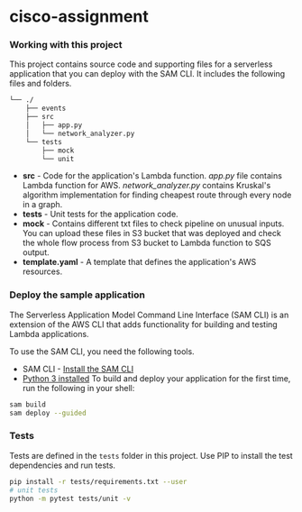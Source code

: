 # cisco-assignment

### Working with this project

This project contains source code and supporting files for a serverless application that you can deploy with the SAM CLI. It includes the following files and folders.

```bash
└── ./
    ├── events
    ├── src
    │   ├── app.py
    │   └── network_analyzer.py
    └── tests
        ├── mock
        └── unit
```

- **src** - Code for the application's Lambda function. *app.py* file contains Lambda function for AWS. *network_analyzer.py* contains Kruskal's algorithm implementation for finding cheapest route through every node in a graph.
- **tests** - Unit tests for the application code.
- **mock** - Contains different txt files to check pipeline on unusual inputs. You can upload these files in S3 bucket that was deployed and check the whole flow process from S3 bucket to Lambda function to SQS output.
- **template.yaml** - A template that defines the application's AWS resources.

### Deploy the sample application

The Serverless Application Model Command Line Interface (SAM CLI) is an extension of the AWS CLI that adds functionality for building and testing Lambda applications.

To use the SAM CLI, you need the following tools.

- SAM CLI - [Install the SAM CLI](https://docs.aws.amazon.com/serverless-application-model/latest/developerguide/serverless-sam-cli-install.html)
- [Python 3 installed](https://www.python.org/downloads/)
To build and deploy your application for the first time, run the following in your shell:

```bash
sam build
sam deploy --guided
```

### Tests

Tests are defined in the `tests` folder in this project. Use PIP to install the test dependencies and run tests.

```bash
pip install -r tests/requirements.txt --user
# unit tests
python -m pytest tests/unit -v
```
